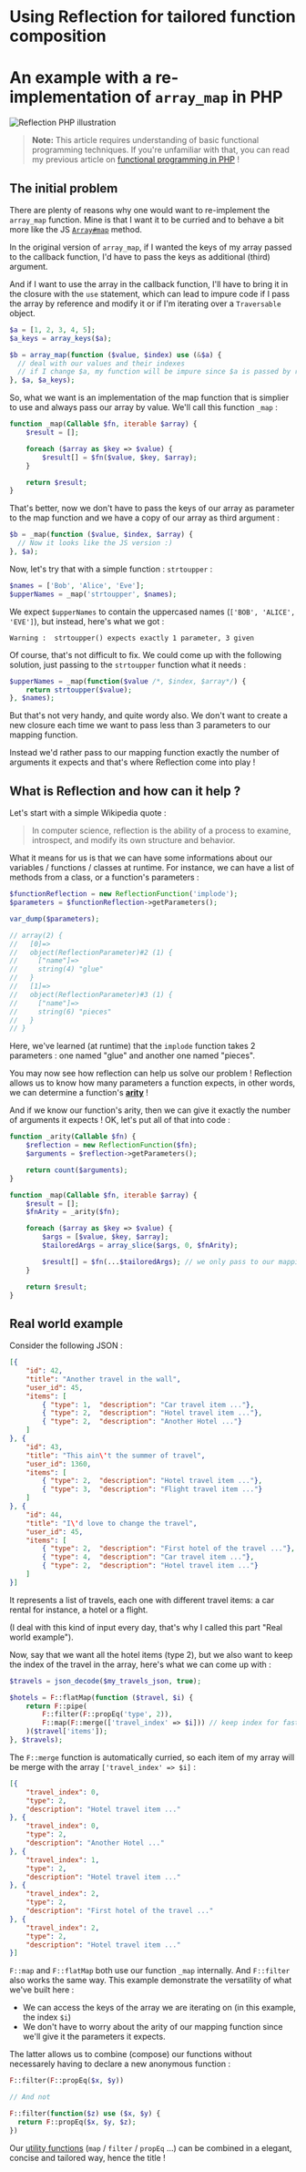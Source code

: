 # Using Reflection for tailored function composition
# An example with a re-implementation of `array_map` in PHP

![Reflection PHP illustration](./img/elephant-reflection.jpg)


> **Note:** This article requires understanding of basic functional programming techniques. If you're unfamiliar with that, you can read my previous article on [functional programming in PHP](https://medium.com/swlh/functional-programming-in-php-why-not-291ded3a3bec) !

## The initial problem

There are plenty of reasons why one would want to re-implement the `array_map` function. Mine is that I want it to be curried and to behave a bit more like the JS [`Array#map`](https://developer.mozilla.org/en-US/docs/Web/JavaScript/Reference/Global_Objects/Array/map) method.

In the original version of `array_map`, if I wanted the keys of my array passed to the callback function, I'd have to pass the keys as additional (third) argument. 

And if I want to use the array in the callback function, I'll have to bring it in the closure with the `use` statement, which can lead to impure code if I pass the array by reference and modify it or if I'm iterating over a `Traversable` object.

```PHP
$a = [1, 2, 3, 4, 5];
$a_keys = array_keys($a);

$b = array_map(function ($value, $index) use (&$a) {
  // deal with our values and their indexes
  // if I change $a, my function will be impure since $a is passed by reference
}, $a, $a_keys);
```

So, what we want is an implementation of the map function that is simplier to use and always pass our array by value. We'll call this function `_map` : 

```PHP
function _map(Callable $fn, iterable $array) {
    $result = [];

    foreach ($array as $key => $value) {
        $result[] = $fn($value, $key, $array);
    }

    return $result;
}
```

That's better, now we don't have to pass the keys of our array as parameter to the map function and we have a copy of our array as third argument : 

```PHP
$b = _map(function ($value, $index, $array) {
  // Now it looks like the JS version :)
}, $a);
```

Now, let's try that with a simple function : `strtoupper` : 

```PHP
$names = ['Bob', 'Alice', 'Eve'];
$upperNames = _map('strtoupper', $names);
```

We expect `$upperNames` to contain the uppercased names (`['BOB', 'ALICE', 'EVE']`), but instead, here's what we got : 

```
Warning :  strtoupper() expects exactly 1 parameter, 3 given
```

Of course, that's not difficult to fix. We could come up with the following solution, just passing to the `strtoupper` function what it needs : 

```PHP
$upperNames = _map(function($value /*, $index, $array*/) {
    return strtoupper($value);
}, $names);
```

But that's not very handy, and quite wordy also. We don't want to create a new closure each time we want to pass less than 3 parameters to our mapping function. 

Instead we'd rather pass to our mapping function exactly the number of arguments it expects and that's where Reflection come into play !

## What is Reflection and how can it help ? 

Let's start with a simple Wikipedia quote : 

> In computer science, reflection is the ability of a process to examine, introspect, and modify its own structure and behavior. 

What it means for us is that we can have some informations about our variables / functions / classes at runtime. For instance, we can have a list of methods from a class, or a function's parameters : 

```PHP
$functionReflection = new ReflectionFunction('implode');
$parameters = $functionReflection->getParameters();

var_dump($parameters);

// array(2) {
//   [0]=>
//   object(ReflectionParameter)#2 (1) {
//     ["name"]=>
//     string(4) "glue"
//   }
//   [1]=>
//   object(ReflectionParameter)#3 (1) {
//     ["name"]=>
//     string(6) "pieces"
//   }
// }
```

Here, we've learned (at runtime) that the `implode` function takes 2 parameters : one named "glue" and another one named "pieces". 

You may now see how reflection can help us solve our problem ! Reflection allows us to know how many parameters a function expects, in other words, we can determine a function's [**arity**](https://en.wikipedia.org/wiki/Arity) !

And if we know our function's arity, then we can give it exactly the number of arguments it expects ! OK, let's put all of that into code : 

```PHP
function _arity(Callable $fn) {
    $reflection = new ReflectionFunction($fn);
    $arguments = $reflection->getParameters();

    return count($arguments);
}

function _map(Callable $fn, iterable $array) {
    $result = [];
    $fnArity = _arity($fn);

    foreach ($array as $key => $value) {
        $args = [$value, $key, $array];
        $tailoredArgs = array_slice($args, 0, $fnArity);

        $result[] = $fn(...$tailoredArgs); // we only pass to our mapping function the arguments it needs
    }

    return $result;
}
```

## Real world example

Consider the following JSON : 

```JSON
[{
    "id": 42,
    "title": "Another travel in the wall",
    "user_id": 45,
    "items": [
        { "type": 1,  "description": "Car travel item ..."},
        { "type": 2,  "description": "Hotel travel item ..."},
        { "type": 2,  "description": "Another Hotel ..."}
    ]
}, {
    "id": 43,
    "title": "This ain\'t the summer of travel",
    "user_id": 1360,
    "items": [
        { "type": 2,  "description": "Hotel travel item ..."},
        { "type": 3,  "description": "Flight travel item ..."}
    ]
}, {
    "id": 44,
    "title": "I\'d love to change the travel",
    "user_id": 45,
    "items": [
        { "type": 2,  "description": "First hotel of the travel ..."},
        { "type": 4,  "description": "Car travel item ..."},
        { "type": 2,  "description": "Hotel travel item ..."}
    ]
}]
```

It represents a list of travels, each one with different travel items: a car rental for instance, a hotel or a flight.

(I deal with this kind of input every day, that's why I called this part "Real world example").

Now, say that we want all the hotel items (type 2), but we also want to keep the index of the travel in the array, here's what we can come up with : 

```PHP
$travels = json_decode($my_travels_json, true);

$hotels = F::flatMap(function ($travel, $i) {
    return F::pipe(
        F::filter(F::propEq('type', 2)),
        F::map(F::merge(['travel_index' => $i])) // keep index for faster access later
    )($travel['items']);
}, $travels);
```

The `F::merge` function is automatically curried, so each item of my array will be merge with the array `['travel_index' => $i]` :

```JSON
[{
    "travel_index": 0,
    "type": 2,
    "description": "Hotel travel item ..."
}, {
    "travel_index": 0,
    "type": 2,
    "description": "Another Hotel ..."
}, {
    "travel_index": 1,
    "type": 2,
    "description": "Hotel travel item ..."
}, {
    "travel_index": 2,
    "type": 2,
    "description": "First hotel of the travel ..."
}, {
    "travel_index": 2,
    "type": 2,
    "description": "Hotel travel item ..."
}]

```

`F::map` and `F::flatMap` both use our function `_map` internally. And `F::filter` also works the same way. This example demonstrate the versatility of what we've built here : 
 
- We can access the keys of the array we are iterating on (in this example, the index `$i`)
- We don't have to worry about the arity of our mapping function since we'll give it the parameters it expects.

The latter allows us to combine (compose) our functions without necessarely having to declare a new anonymous function : 

```PHP
F::filter(F::propEq($x, $y))

// And not

F::filter(function($z) use ($x, $y) {
  return F::propEq($x, $y, $z);
})
```

Our [utility functions](https://github.com/boehm-s/fun-php) (`map` / `filter` / `propEq` ...) can be combined in a elegant, concise and tailored way, hence the title !


